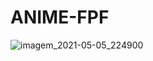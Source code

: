 # ANIME-FPF
 
![imagem_2021-05-05_224900](https://user-images.githubusercontent.com/52178143/117235052-14f29600-adf4-11eb-852c-c6e12bc9f674.png)
